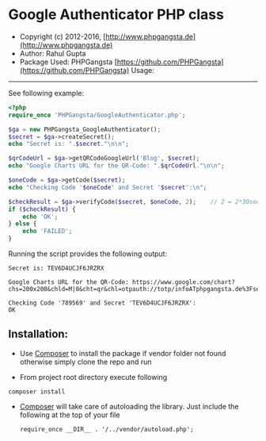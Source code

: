 Google Authenticator PHP class
==============================

* Copyright (c) 2012-2016, [http://www.phpgangsta.de](http://www.phpgangsta.de)
* Author: Rahul Gupta 
* Package Used: PHPGangsta [https://github.com/PHPGangsta](https://github.com/PHPGangsta)
Usage:
------

See following example:

```php
<?php
require_once 'PHPGangsta/GoogleAuthenticator.php';

$ga = new PHPGangsta_GoogleAuthenticator();
$secret = $ga->createSecret();
echo "Secret is: ".$secret."\n\n";

$qrCodeUrl = $ga->getQRCodeGoogleUrl('Blog', $secret);
echo "Google Charts URL for the QR-Code: ".$qrCodeUrl."\n\n";

$oneCode = $ga->getCode($secret);
echo "Checking Code '$oneCode' and Secret '$secret':\n";

$checkResult = $ga->verifyCode($secret, $oneCode, 2);    // 2 = 2*30sec clock tolerance
if ($checkResult) {
    echo 'OK';
} else {
    echo 'FAILED';
}
```
Running the script provides the following output:
```
Secret is: TEV6D4UCJF6JRZRX

Google Charts URL for the QR-Code: https://www.google.com/chart?chs=200x200&chld=M|0&cht=qr&chl=otpauth://totp/infoATphpgangsta.de%3Fsecret%3DOQB6ZZGYHCPSX4AK

Checking Code '789569' and Secret 'TEV6D4UCJF6JRZRX':
OK
```

Installation:
-------------

- Use [Composer](https://getcomposer.org/doc/01-basic-usage.md) to
  install the package if vendor folder not found otherwise simply clone the repo and run

- From project root directory execute following

```composer install```

- [Composer](https://getcomposer.org/doc/01-basic-usage.md) will take care of autoloading
  the library. Just include the following at the top of your file

  `require_once __DIR__ . '/../vendor/autoload.php';`
